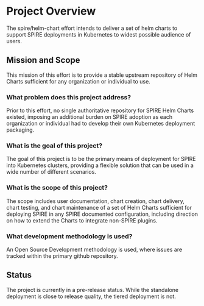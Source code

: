 <!-- vim: ft=markdown colorcolumn=72
-->
# Project Overview

The spire/helm-chart effort intends to deliver a set of helm charts to
support SPIRE deployments in Kubernetes to widest possible audience of
users.

## Mission and Scope
This mission of this effort is to provide a stable upstream repository
of Helm Charts sufficient for any organization or individual to use.

### What problem does this project address?
Prior to this effort, no single authoritative repository for SPIRE Helm
Charts existed, imposing an additional burden on SPIRE adoption as each
organization or individual had to develop their own Kubernetes
deployment packaging.

### What is the goal of this project?
The goal of this project is to be the primary means of deployment for
SPIRE into Kubernetes clusters, providing a flexible solution that can
be used in a wide number of different scenarios.

### What is the scope of this project?
The scope includes user documentation, chart creation, chart delivery,
chart testing, and chart maintenance of a set of Helm Charts sufficient
for deploying SPIRE in any SPIRE documented configuration, including
direction on how to extend the Charts to integrate non-SPIRE plugins.

### What development methodology is used?
An Open Source Development methodology is used, where issues are tracked
within the primary github repository.

## Status
The project is currently in a pre-release status.  While the standalone
deployment is close to release quality, the tiered deployment is not.

